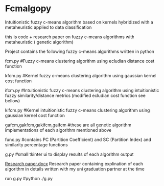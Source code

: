 # Fcmalgopy
Intuitionistic fuzzy c-means algorithm based on kernels hybridized with a metaheuristic applied to data classification


this is code + research paper on fuzzy c-means algorithms with metaheuristic ( genetic algorithm)



Project contains the following fuzzy c-means algorithms written in python

fcm.py            #Fuzzy c-means clustering algorithm using ecludian distance cost function

kfcm.py           #Kernel fuzzy c-means clustering algorithm using gaussian kernel cost function

ifcm.py           #Intuitionistic fuzzy c-means clustering algorithm using intuitionistic fuzzy similarity/distance metrics (modified ecludian cost function see bellow)

kifcm.py          #Kernel intuitionistic fuzzy c-means clustering algorithm using gaussian kernel cost function


gafcm,gakfcm,gakifcm,gaifcm    #these are all genetic algorithm implementations of each algorithm mentioned above

func.py          #contains PC (Partition Coefficient) and SC (Partition Index) and similarity percentage functions

g.py          #small tkinter ui to display results of each algorithm output




[Research paper.docx](https://github.com/user-attachments/files/15568715/Research.paper.docx)  Research paper containing explination of each algorithm in details written with my uni graduation partner at the time

run g.py      #python ./g.py
